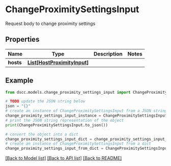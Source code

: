 # ChangeProximitySettingsInput

Request body to change proximity settings

## Properties

Name | Type | Description | Notes
------------ | ------------- | ------------- | -------------
**hosts** | [**List[HostProximityInput]**](HostProximityInput.md) |  | 

## Example

```python
from dscc.models.change_proximity_settings_input import ChangeProximitySettingsInput

# TODO update the JSON string below
json = "{}"
# create an instance of ChangeProximitySettingsInput from a JSON string
change_proximity_settings_input_instance = ChangeProximitySettingsInput.from_json(json)
# print the JSON string representation of the object
print(ChangeProximitySettingsInput.to_json())

# convert the object into a dict
change_proximity_settings_input_dict = change_proximity_settings_input_instance.to_dict()
# create an instance of ChangeProximitySettingsInput from a dict
change_proximity_settings_input_from_dict = ChangeProximitySettingsInput.from_dict(change_proximity_settings_input_dict)
```
[[Back to Model list]](../README.md#documentation-for-models) [[Back to API list]](../README.md#documentation-for-api-endpoints) [[Back to README]](../README.md)


